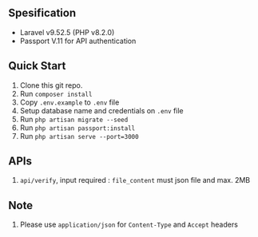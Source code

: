 ## Spesification
- Laravel v9.52.5 (PHP v8.2.0)
- Passport V.11 for API authentication

## Quick Start
1. Clone this git repo.
1. Run `composer install`
1. Copy `.env.example` to `.env` file
1. Setup database name and credentials on `.env` file
1. Run `php artisan migrate --seed`
1. Run `php artisan passport:install`
1. Run `php artisan serve --port=3000`

## APIs
1. `api/verify`, input required : `file_content` must json file and max. 2MB

## Note
1. Please use `application/json` for `Content-Type` and `Accept` headers